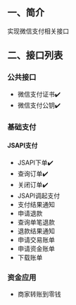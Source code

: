 ## 一、简介
实现微信支付相关接口

## 二、接口列表
### 公共接口
- 微信支付证书✔️
- 微信支付公钥✔️
### 基础支付
#### JSAPI支付
- JSAPI下单✔️
- 查询订单✔️
- 关闭订单✔️
- JSAPI调起支付
- 支付结果通知
- 申请退款
- 查询单笔退款
- 退款结果通知
- 申请交易账单
- 申请资金账单
- 下载账单
### 资金应用
- 商家转账到零钱

